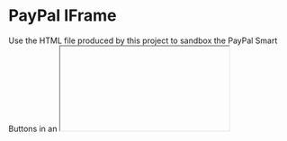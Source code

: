 # PayPal IFrame

Use the HTML file produced by this project to sandbox the PayPal Smart Buttons in an <iframe> element on your page.

There are a couple of reasons why you might want to do this:

  - Preventing the *PayPal SDK* from polluting the JavaScript namespace on your site.
  - Having the ability to change payment attributes, like the payment *currency* and *intent* (which as far as I can tell aren't possible once the JavaScript SDK has been loaded in the page).

# Usage

You can either use the pre-compiled HTML file under the *dist* directory in this repository or clone the repo and compile it for yourself by using the `yarn package` script.

Simply upload the static HTML file to any path under the *same domain name* as the page where your payment form will be shown, or else the browser won't permit access to the <iframe> element's content document.

Finally, here's some sample code that creates the <iframe>, adds it to the page, and sets up the *PayPal SDK* once it's loaded:

```javascript
const frameElement = document.createElement('iframe')
frameElement.src = '/path/to/paypal-iframe.html'
frameElement.frameBorder = 0
frameElement.addEventListener('load', () => {
  frameElement.contentWindow.loadPayPal({
    'client-id': 'your-client-id',
    'disable-funding': 'bancontact,blik,card,credit,eps,giropay,ideal,mybank,p24,sepa,sofort,venmo'
  }, {
    // Any options passed here will be forwarded to the `paypal.Buttons({ ... })` method.
  })
})

document.querySelector('#paypal-container').appendChild(frameElement)
```
